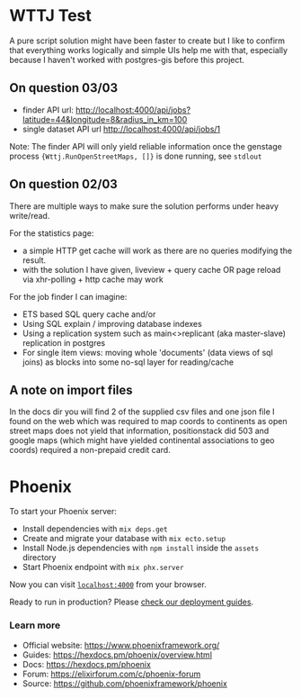 # WTTJ Test

A pure script solution might have been faster to create but I like to confirm that everything works logically and simple UIs help me with that, especially because I haven't worked with postgres-gis before this project.

## On question 03/03

* finder API url: [http://localhost:4000/api/jobs?latitude=44&longitude=8&radius_in_km=100](http://localhost:4000/api/jobs?latitude=44&longitude=8&radius_in_km=100)
* single dataset API url [http://localhost:4000/api/jobs/1](http://localhost:4000/api/jobs/1)

Note: The finder API will only yield reliable information once the genstage process ``{Wttj.RunOpenStreetMaps, []}`` is done running, see `stdlout`

## On question 02/03

There are multiple ways to make sure the solution performs under heavy write/read.

For the statistics page:

- a simple HTTP get cache will  work as there are no queries modifying the result.
- with the solution I have given, liveview + query cache OR page reload via xhr-polling + http cache may work

For the job finder I can imagine:

- ETS based SQL query cache and/or
- Using SQL explain / improving database indexes
- Using a replication system such as main<>replicant (aka master-slave) replication in postgres
- For single item views: moving whole 'documents' (data views of sql joins) as blocks into some no-sql layer for reading/cache

## A note on import files

In the docs dir you will find 2 of the supplied csv files and one json file I found on the web which was required to map coords to continents as open street maps does not yield that information, positionstack did 503 and google maps (which might have yielded continental associations to geo coords) required a non-prepaid credit card.

# Phoenix

To start your Phoenix server:

* Install dependencies with `mix deps.get`
* Create and migrate your database with `mix ecto.setup`
* Install Node.js dependencies with `npm install` inside the `assets` directory
* Start Phoenix endpoint with `mix phx.server`

Now you can visit [`localhost:4000`](http://localhost:4000) from your browser.

Ready to run in production? Please [check our deployment guides](https://hexdocs.pm/phoenix/deployment.html).

### Learn more

* Official website: https://www.phoenixframework.org/
* Guides: https://hexdocs.pm/phoenix/overview.html
* Docs: https://hexdocs.pm/phoenix
* Forum: https://elixirforum.com/c/phoenix-forum
* Source: https://github.com/phoenixframework/phoenix
